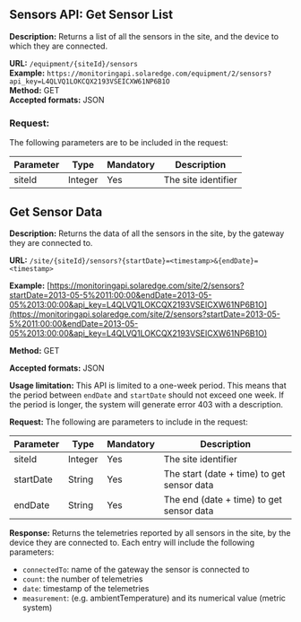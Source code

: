 ## Sensors API: Get Sensor List

**Description:** Returns a list of all the sensors in the site, and the device to which they are connected.

**URL:** `/equipment/{siteId}/sensors`  
**Example:** `https://monitoringapi.solaredge.com/equipment/2/sensors?api_key=L4QLVQ1LOKCQX2193VSEICXW61NP6B1O`  
**Method:** GET  
**Accepted formats:** JSON  

### Request:

The following parameters are to be included in the request:

| Parameter | Type    | Mandatory | Description          |
|-----------|---------|-----------|----------------------|
| siteId    | Integer | Yes       | The site identifier |

## Get Sensor Data

**Description:** Returns the data of all the sensors in the site, by the gateway they are connected to.

**URL:** `/site/{siteId}/sensors?{startDate}=<timestamp>&{endDate}=<timestamp>`

**Example:** [https://monitoringapi.solaredge.com/site/2/sensors?startDate=2013-05-5%2011:00:00&endDate=2013-05-05%2013:00:00&api_key=L4QLVQ1LOKCQX2193VSEICXW61NP6B1O](https://monitoringapi.solaredge.com/site/2/sensors?startDate=2013-05-5%2011:00:00&endDate=2013-05-05%2013:00:00&api_key=L4QLVQ1LOKCQX2193VSEICXW61NP6B1O)

**Method:** GET

**Accepted formats:** JSON

**Usage limitation:** This API is limited to a one-week period. This means that the period between `endDate` and `startDate` should not exceed one week. If the period is longer, the system will generate error 403 with a description.

**Request:** The following are parameters to include in the request:

| Parameter | Type    | Mandatory | Description                                |
|-----------|---------|-----------|--------------------------------------------|
| siteId    | Integer | Yes       | The site identifier                        |
| startDate | String  | Yes       | The start (date + time) to get sensor data |
| endDate   | String  | Yes       | The end (date + time) to get sensor data   |

**Response:** Returns the telemetries reported by all sensors in the site, by the device they are connected to. Each entry will include the following parameters:

- `connectedTo`: name of the gateway the sensor is connected to
- `count`: the number of telemetries
- `date`: timestamp of the telemetries
- `measurement`: (e.g. ambientTemperature) and its numerical value (metric system)

